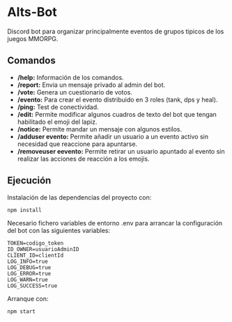 # Alts-Bot

Discord bot para organizar principalmente eventos de grupos tipicos de los juegos MMORPG.

## Comandos

- **/help:** Información de los comandos.
- **/report:** Envia un mensaje privado al admin del bot.
- **/vote:** Genera un cuestionario de votos.
- **/evento:** Para crear el evento distribuido en 3 roles (tank, dps y heal).
- **/ping:** Test de conectividad.
- **/edit:** Permite modificar algunos cuadros de texto del bot que tengan habilitado el emoji del lapiz.
- **/notice:** Permite mandar un mensaje con algunos estilos.
- **/adduser evento:** Permite añadir un usuario a un evento activo sin necesidad que reaccione para apuntarse.
- **/removeuser eevento:** Permite retirar un usuario apuntado al evento sin realizar las acciones de reacción a los emojis.

## Ejecución

Instalación de las dependencias del proyecto con:

```
npm install
```

Necesario fichero variables de entorno .env para arrancar la configuración del bot con las siguientes variables:
```
TOKEN=codigo_token
ID_OWNER=usuarioAdminID
CLIENT_ID=clientId
LOG_INFO=true
LOG_DEBUG=true
LOG_ERROR=true
LOG_WARN=true
LOG_SUCCESS=true
```
Arranque con:
```
npm start
```
